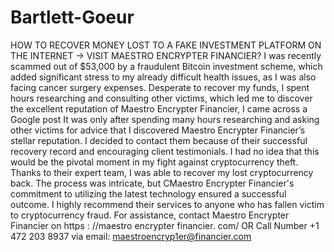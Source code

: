 # Bartlett-Goeur
HOW TO RECOVER MONEY LOST TO A FAKE INVESTMENT PLATFORM ON THE INTERNET → VISIT MAESTRO ENCRYPTER FINANCIER?
I was recently scammed out of $53,000 by a fraudulent Bitcoin investment scheme, which added significant stress to my already difficult health issues, as I was also facing cancer surgery expenses. Desperate to recover my funds, I spent hours researching and consulting other victims, which led me to discover the excellent reputation of Maestro Encrypter Financier, I came across a Google post It was only after spending many hours researching and asking other victims for advice that I discovered Maestro Encrypter Financier’s stellar reputation. I decided to contact them because of their successful recovery record and encouraging client testimonials. I had no idea that this would be the pivotal moment in my fight against cryptocurrency theft. Thanks to their expert team, I was able to recover my lost cryptocurrency back. The process was intricate, but CMaestro Encrypter Financier's commitment to utilizing the latest technology ensured a successful outcome. I highly recommend their services to anyone who has fallen victim to cryptocurrency fraud. For assistance, contact Maestro Encrypter Financier on https : //maestro encrypter financier. com/ OR Call Number +1 472 203 8937 via email: maestroencryp1er@financier.com
